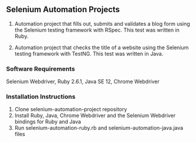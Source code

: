## Selenium Automation Projects

1. Automation project that fills out, submits and validates a blog form using the Selenium testing framework with RSpec. This test was written in Ruby.

2. Automation project that checks the title of a website using the Selenium testing framework with TestNG. This test was written in Java.

### Software Requirements

Selenium Webdriver, Ruby 2.6.1, Java SE 12, Chrome Webdriver

### Installation Instructions

1. Clone selenium-automation-project repository</br>
2. Install Ruby, Java, Chrome Webdriver and the Selenium Webdriver bindings for Ruby and Java</br>
3. Run selenium-automation-ruby.rb and selenium-automation-java.java files</br>